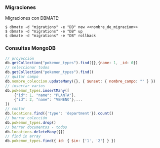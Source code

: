 ### Migraciones

Migraciones con DBMATE:

    $ dbmate -d "migrations" -e "DB" new <<nombre_de_migracion>>
    $ dbmate -d "migrations" -e "DB" up
    $ dbmate -d "migrations" -e "DB" rollback


### Consultas MongoDB

``` javascript
// proyección
db.getCollection("pokemon_types").find({},{name: 1, _id: 0})
// seleccionar todos
db.getCollection("pokemon_types").find()
// quitar campo
db.nombre_coleccion.updateMany({}, { $unset: { nombre_campo: "" } })
// insertar varios
db.pokemon_types.insertMany([
	{"id": 1, "name": "PLANTA"},
	{"id": 2, "name": "VENENO"},...
])
// contar
db.locations.find({'type': 'department'}).count()
// borrar colección
db.pokemon_types.drop()
// borrar documentos - todos
db.locations.deleteMany({})
// find in array
db.pokemon_types.find({ id: { $in: ['1', '2'] } })
```

